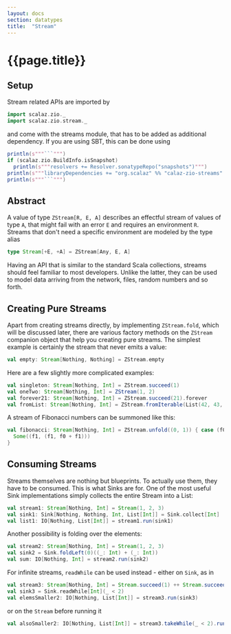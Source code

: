 ```yaml
---
layout: docs
section: datatypes
title:  "Stream"
---
```


# {{page.title}}

## Setup
Stream related APIs are imported by
```scala mdoc:silent
import scalaz.zio._
import scalaz.zio.stream._
```
and come with the streams module, that has to be added as additional dependency. If you are using SBT, this can be done
using 
```scala mdoc:passthrough
println(s"""```""")
if (scalaz.zio.BuildInfo.isSnapshot)
  println(s"""resolvers += Resolver.sonatypeRepo("snapshots")""")
println(s"""libraryDependencies += "org.scalaz" %% "calaz-zio-streams" % "${scalaz.zio.BuildInfo.version}"""")
println(s"""```""")
```

## Abstract
A value of type `ZStream[R, E, A]` describes an effectful stream of values of type `A`, that might fail with an error
`E` and requires an environment `R`. Streams that don't need a specific environment are modeled by the type alias

```scala mdoc:silent
type Stream[+E, +A] = ZStream[Any, E, A]
```

Having an API that is similar to the standard Scala collections, streams should feel familiar to most developers. Unlike
the latter, they can be used to model data arriving from the network, files, random numbers and so forth.

## Creating Pure Streams
Apart from creating streams directly, by implementing `ZStream.fold`, which will be discussed later, there are various 
factory methods on the `ZStream` companion object that help you creating pure streams. The simplest example is certainly 
the stream that never emits a value:

```scala mdoc:silent
val empty: Stream[Nothing, Nothing] = ZStream.empty
```

Here are a few slightly more complicated examples:

```scala mdoc:silent
val singleton: Stream[Nothing, Int] = ZStream.succeed(1)
val oneTwo: Stream[Nothing, Int] = ZStream(1, 2)
val forever21: Stream[Nothing, Int] = ZStream.succeed(21).forever
val fromList: Stream[Nothing, Int] = ZStream.fromIterable(List(42, 43, 44))
```

A stream of Fibonacci numbers can be summoned like this:

```scala mdoc:silent
val fibonacci: Stream[Nothing, Int] = ZStream.unfold((0, 1)) { case (f0, f1) =>
  Some((f1, (f1, f0 + f1)))
}
```

## Consuming Streams
Streams themselves are nothing but blueprints. To actually use them, they have to be consumed. This is what Sinks are
for. One of the most useful Sink implementations simply collects the entire Stream into a List:

```scala mdoc:silent
val stream1: Stream[Nothing, Int] = Stream(1, 2, 3)
val sink1: Sink[Nothing, Nothing, Int, List[Int]] = Sink.collect[Int]
val list1: IO[Nothing, List[Int]] = stream1.run(sink1)
```
Another possibility is folding over the elements:

```scala mdoc:silent
val stream2: Stream[Nothing, Int] = Stream(1, 2, 3)
val sink2 = Sink.foldLeft(0)((_: Int) + (_: Int))
val sum: IO[Nothing, Int] = stream2.run(sink2)
```

For infinite streams, `readWhile` can be used instead - either on `Sink`, as in

```scala mdoc:silent
val stream3: Stream[Nothing, Int] = Stream.succeed(1) ++ Stream.succeed(2).forever
val sink3 = Sink.readWhile[Int](_ < 2)
val elemsSmaller2: IO[Nothing, List[Int]] = stream3.run(sink3)
```

or on the `Stream` before running it

```scala mdoc:silent
val alsoSmaller2: IO[Nothing, List[Int]] = stream3.takeWhile(_ < 2).run(Sink.collect[Int])
```


